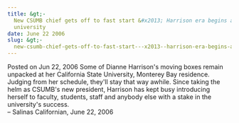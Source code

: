 ```yaml
---
title: &gt;-
  New CSUMB chief gets off to fast start &#x2013; Harrison era begins at
  university
date: June 22 2006
slug: &gt;-
  new-csumb-chief-gets-off-to-fast-start---x2013--harrison-era-begins-at-university
---
```





<span class="date">Posted on Jun 22, 2006    </span>
Some of Dianne Harrison&apos;s moving boxes remain unpacked at her
California State University, Monterey Bay residence. Judging from
her schedule, they&apos;ll stay that way awhile. Since taking the helm
as CSUMB&apos;s new president, Harrison has kept busy introducing
herself to faculty, students, staff and anybody else with a stake
in the university&apos;s success.<br>
&#x2013; Salinas Californian, June 22, 2006<br/></br>




